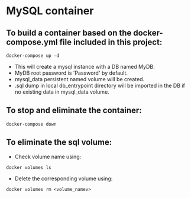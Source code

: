 <!-- To preview README.md in VS code use cmd + K V -->

# MySQL container
## To build a container based on the docker-compose.yml file included in this project: 
```
docker-compose up -d
```
- This will create a mysql instance with a DB named MyDB.
- MyDB root password is 'Password' by default.
- mysql_data persistent named volume will be created.
- .sql dump in local db_entrypoint directory will be imported in the DB if no existing data in mysql_data volume.

## To stop and eliminate the container:
```
docker-compose down
```

## To eliminate the sql volume:
- Check volume name using:
```
docker volumes ls
```
- Delete the corresponding volume using:
```
docker volumes rm <volume_namev>
```